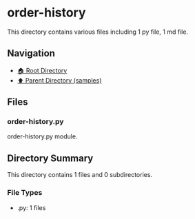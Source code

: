 # order-history

This directory contains various files including 1 py file, 1 md file.

## Navigation

* [🏠 Root Directory](/samples/order-history/../samples/order-history/..README.md)
* [⬆️ Parent Directory (samples)](../README.md)

## Files

### order-history.py

order-history.py module.

## Directory Summary

This directory contains 1 files and 0 subdirectories.

### File Types

* .py: 1 files

